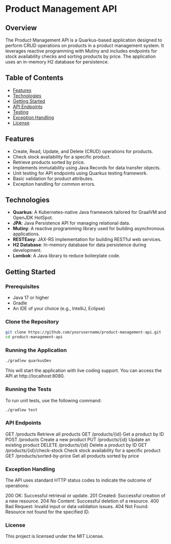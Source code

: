 # Product Management API

## Overview

The Product Management API is a Quarkus-based application designed to perform CRUD operations on products in a product management system. It leverages reactive programming with Mutiny and includes endpoints for stock availability checks and sorting products by price. The application uses an in-memory H2 database for persistence.

## Table of Contents

- [Features](#features)
- [Technologies](#technologies)
- [Getting Started](#getting-started)
- [API Endpoints](#api-endpoints)
- [Testing](#testing)
- [Exception Handling](#exception-handling)
- [License](#license)

## Features

- Create, Read, Update, and Delete (CRUD) operations for products.
- Check stock availability for a specific product.
- Retrieve products sorted by price.
- Implements immutability using Java Records for data transfer objects.
- Unit testing for API endpoints using Quarkus testing framework.
- Basic validation for product attributes.
- Exception handling for common errors.

## Technologies

- **Quarkus**: A Kubernetes-native Java framework tailored for GraalVM and OpenJDK HotSpot.
- **JPA**: Java Persistence API for managing relational data.
- **Mutiny**: A reactive programming library used for building asynchronous applications.
- **RESTEasy**: JAX-RS implementation for building RESTful web services.
- **H2 Database**: In-memory database for data persistence during development.
- **Lombok**: A Java library to reduce boilerplate code.

## Getting Started

### Prerequisites

- Java 17 or higher
- Gradle
- An IDE of your choice (e.g., IntelliJ, Eclipse)

### Clone the Repository

```bash
git clone https://github.com/yourusername/product-management-api.git
cd product-management-api
```

### Running the Application

```bash
./gradlew quarkusDev
```
This will start the application with live coding support. You can access the API at http://localhost:8080.

### Running the Tests
To run unit tests, use the following command:

```bash
./gradlew test
```
### API Endpoints

GET	    /products	    Retrieve all products
GET	    /products/{id}	Get a product by ID
POST    /products	    Create a new product
PUT	    /products/{id}	Update an existing product
DELETE	/products/{id}	Delete a product by ID
GET	    /products/{id}/check-stock	Check stock availability for a specific product
GET	    /products/sorted-by-price	Get all products sorted by price

### Exception Handling

The API uses standard HTTP status codes to indicate the outcome of operations:

200 OK: Successful retrieval or update.
201 Created: Successful creation of a new resource.
204 No Content: Successful deletion of a resource.
400 Bad Request: Invalid input or data validation issues.
404 Not Found: Resource not found for the specified ID.

### License
This project is licensed under the MIT License.

